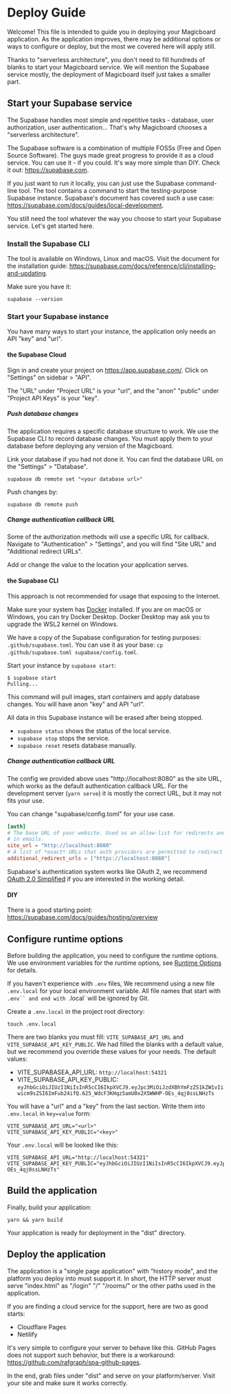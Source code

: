 # Deploy Guide

Welcome! This file is intended to guide you in deploying your Magicboard application. As the application improves, there may be additional options or ways to configure or deploy, but the most we covered here will apply still.

Thanks to "serverless architecture", you don't need to fill hundreds of blanks to start your Magicboard service. We will mention the Supabase service mostly, the deployment of Magicboard itself just takes a smaller part.

## Start your Supabase service
The Supabase handles most simple and repetitive tasks - database, user authorization, user authentication... That's why Magicboard chooses a "serverless architecture".

The Supabase software is a combination of multiple FOSSs (Free and Open Source Software). The guys made great progress to provide it as a cloud service. You can use it - if you could. It's way more simple than DIY. Check it out: https://supabase.com.

If you just want to run it locally, you can just use the Supabase command-line tool. The tool contains a command to start the testing-purpose Supabase instance. Supabase's document has covered such a use case: https://supabase.com/docs/guides/local-development.

You still need the tool whatever the way you choose to start your Supabase service. Let's get started here.

### Install the Supabase CLI

The tool is available on Windows, Linux and macOS. Visit the document for the installation guide: https://supabase.com/docs/reference/cli/installing-and-updating.

Make sure you have it:
````
supabase --version
````

### Start your Supabase instance

You have many ways to start your instance, the application only needs an API "key" and "url".

#### the Supabase Cloud

Sign in and create your project on https://app.supabase.com/. Click on "Settings" on sidebar > "API".

The "URL" under "Project URL" is your "url", and the "anon" "public" under "Project API Keys" is your "key".

##### Push database changes

The application requires a specific database structure to work. We use the Supabase CLI to record database changes. You must apply them to your database before deploying any version of the Magicboard.

Link your database if you had not done it. You can find the database URL on the "Settings" > "Database".

````
supabase db remote set "<your database url>"
````

Push changes by:
````
supabase db remote push
````

##### Change authentication callback URL
Some of the authorization methods will use a specific URL for callback. Navigate to "Authentication" > "Settings", and you will find "Site URL" and "Additional redirect URLs".

Add or change the value to the location your application serves.

#### the Supabase CLI

This approach is not recommended for usage that exposing to the Internet.

Make sure your system has [Docker](https://docker.com) installed. If you are on macOS or Windows, you can try Docker Desktop. Docker Desktop may ask you to upgrade the WSL2 kernel on Windows.

We have a copy of the Supabase configuration for testing purposes: `.github/supabase.toml`. You can use it as your base: `cp .github/supabase.toml supabase/config.toml`.

Start your instance by `supabase start`:

````
$ supabase start
Pulling...
````

This command will pull images, start containers and apply database changes. You will have anon "key" and API "url".

All data in this Supabase instance will be erased after being stopped.

- `supabase status` shows the status of the local service.
- `supabase stop` stops the service.
- `supabase reset` resets database manually.

##### Change authentication callback URL

The config we provided above uses "http://localhost:8080" as the site URL, which works as the default authentication callback URL. For the development server (`yarn serve`) it is mostly the correct URL, but it may not fits your use.

You can change "supabase/config.toml" for your use case.

````toml
[auth]
# The base URL of your website. Used as an allow-list for redirects and for constructing URLs used
# in emails.
site_url = "http://localhost:8080"
# A list of *exact* URLs that auth providers are permitted to redirect to post authentication.
additional_redirect_urls = ["https://localhost:8080"]
````

Supabase's authentication system works like OAuth 2, we recommend [OAuth 2.0 Simplified](https://www.oauth.com) if you are interested in the working detail.

#### DIY

There is a good starting point:
https://supabase.com/docs/guides/hosting/overview

## Configure runtime options

Before building the application, you need to configure the runtime options. We use environment variables for the runtime options, see [Runtime Options](./runtime_options.md) for details.

If you haven't experience with `.env` files, We recommend using a new file `.env.local` for your local environment variable. All file names that start with `.env`` and end with `.local` will be ignored by Git.

Create a `.env.local` in the project root directory:

````shell
touch .env.local
````

There are two blanks you must fill: `VITE_SUPABASE_API_URL` and `VITE_SUPABASE_API_KEY_PUBLIC`. We had filled the blanks with a default value, but we recommend you override these values for your needs. The default values:

- VITE_SUPABASEA_API_URL: `http://localhost:54321`
- VITE_SUPABASE_API_KEY_PUBLIC: `eyJhbGciOiJIUzI1NiIsInR5cCI6IkpXVCJ9.eyJpc3MiOiJzdXBhYmFzZS1kZW1vIiwicm9sZSI6ImFub24ifQ.625_WdcF3KHqz5amU0x2X5WWHP-OEs_4qj0ssLNHzTs`


You will have a "url" and a "key" from the last section. Write them into `.env.local` in `key=value` form:

````dotenv
VITE_SUPABASE_API_URL="<url>"
VITE_SUPABASE_API_KEY_PUBLIC="<key>"
````

Your `.env.local` will be looked like this:

````dotenv
VITE_SUPABASE_API_URL="http://localhost:54321"
VITE_SUPABASE_API_KEY_PUBLIC="eyJhbGciOiJIUzI1NiIsInR5cCI6IkpXVCJ9.eyJpc3MiOiJzdXBhYmFzZS1kZW1vIiwicm9sZSI6ImFub24ifQ.625_WdcF3KHqz5amU0x2X5WWHP-OEs_4qj0ssLNHzTs"

````

## Build the application

Finally, build your application:

````
yarn && yarn build
````

Your application is ready for deployment in the "dist" directory.

## Deploy the application

The application is a "single page application" with "history mode", and the platform you deploy into must support it. In short, the HTTP server must serve "index.html" as "/login" "/" "/rooms/" or the other paths used in the application.

If you are finding a cloud service for the support, here are two as good starts:

- Cloudflare Pages
- Netilify

It's very simple to configure your server to behave like this. GitHub Pages does not support such behavior, but there is a workaround: https://github.com/rafgraph/spa-github-pages.

In the end, grab files under "dist" and serve on your platform/server. Visit your site and make sure it works correctly.
